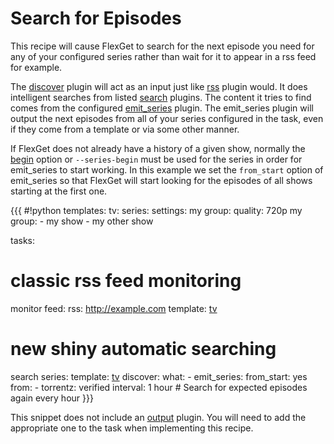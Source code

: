 # Search for Episodes

This recipe will cause FlexGet to search for the next episode you need for any of your configured series rather than wait for it to appear in a rss feed for example.

The [discover](/Plugins/discover) plugin will act as an input just like [rss](/Plugins/rss) plugin would. It does intelligent searches from listed [search](/Searches) plugins. The content it tries to find comes from the configured [emit_series](/Plugins/emit_series) plugin. The emit_series plugin will output the next episodes from all of your series configured in the task, even if they come from a template or via some other manner.

If FlexGet does not already have a history of a given show, normally the [begin](/Plugins/series/begin) option or `--series-begin` must be used for the series in order for emit_series to start working. In this example we set the `from_start` option of emit_series so that FlexGet will start looking for the episodes of all shows starting at the first one.

{{{ #!python
templates:
  tv:
    series:
      settings:
        my group:
          quality: 720p
      my group:
        - my show
        - my other show

tasks:
  # classic rss feed monitoring
  monitor feed:
    rss: http://example.com
    template: [tv](/tv)

  # new shiny automatic searching
  search series:
    template: [tv](/tv)
    discover:
      what:
        - emit_series:
            from_start: yes
      from:
        - torrentz: verified
      interval: 1 hour  # Search for expected episodes again every hour
}}}

This snippet does not include an [output](/Plugins#Outputs) plugin. You will need to add the appropriate one to the task when implementing this recipe.
